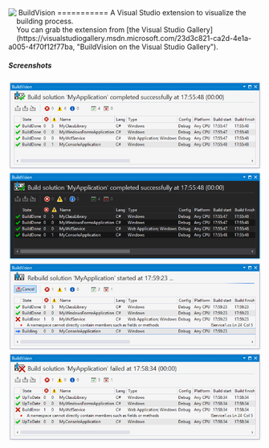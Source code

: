 <img align="left" src="Source/Resources/Package.ico" height="64">
&nbsp;BuildVision
===========
A Visual Studio extension to visualize the building process.
<br/>You can grab the extension from [the Visual Studio Gallery](https://visualstudiogallery.msdn.microsoft.com/23d3c821-ca2d-4e1a-a005-4f70f12f77ba, "BuildVision on the Visual Studio Gallery").

##### Screenshots
![Build completed on Light Theme](Screenshots/screenshot1.png)
![Build completed on Dark Theme](Screenshots/screenshot2.png)
![Rebuild started on Light Theme](Screenshots/screenshot3.png)
![Build failed on Light Theme](Screenshots/screenshot4.png)
